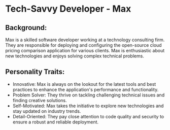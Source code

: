 # Tech-Savvy Developer - Max

## Background:

Max is a skilled software developer working at a technology consulting firm. They are responsible for deploying and configuring the open-source cloud pricing comparison application for various clients. Max is enthusiastic about new technologies and enjoys solving complex technical problems.

## Personality Traits:

* Innovative: Max is always on the lookout for the latest tools and best practices to enhance the application's performance and functionality.
* Problem Solver: They thrive on tackling challenging technical issues and finding creative solutions.
* Self-Motivated: Max takes the initiative to explore new technologies and stay updated on industry trends.
* Detail-Oriented: They pay close attention to code quality and security to ensure a robust and reliable deployment.